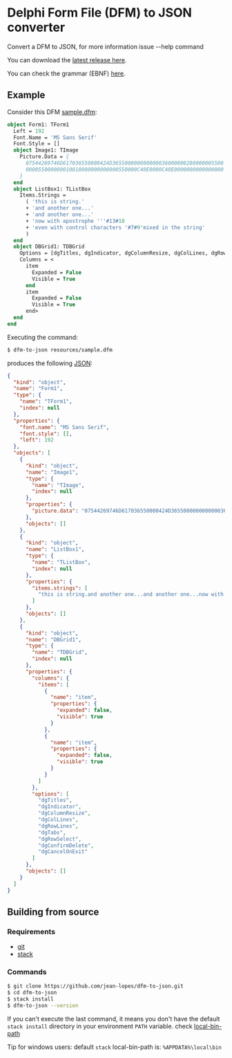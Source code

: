 # Delphi Form File (DFM) to JSON converter

Convert a DFM to JSON, for more information issue --help command

You can download the [latest release here](https://github.com/jean-lopes/dfm-to-json/releases/latest).

You can check the grammar (EBNF) [here](https://jean-lopes.github.io/dfm-to-json/).

## Example

Consider this DFM [sample.dfm](resources/sample.dfm):
```pascal
object Form1: TForm1
  Left = 192
  Font.Name = 'MS Sans Serif'
  Font.Style = []
  object Image1: TImage
    Picture.Data = {
      07544269746D617036550000424D365500000000000036000000280000005500
      000055000000010018000000000000550000C40E0000C40E0000000000000000
    }
  end
  object ListBox1: TListBox
    Items.Strings = 
      ( 'this is string.' 
      + 'and another one...'
      + 'and another one...'
      + 'now with apostrophe '''#13#10
      + 'even with control characters '#7#9'mixed in the string'
      )
  end
  object DBGrid1: TDBGrid
    Options = [dgTitles, dgIndicator, dgColumnResize, dgColLines, dgRowLines, dgTabs, dgRowSelect, dgConfirmDelete, dgCancelOnExit]
    Columns = <
      item
        Expanded = False
        Visible = True
      end
      item
        Expanded = False
        Visible = True
      end>
  end
end
```
Executing the command:
```bash
$ dfm-to-json resources/sample.dfm
```

produces the following [JSON](resources/sample.json):

```json
{
  "kind": "object",
  "name": "Form1",
  "type": {
    "name": "TForm1",
    "index": null
  },
  "properties": {
    "font.name": "MS Sans Serif",
    "font.style": [],
    "left": 192
  },
  "objects": [
    {
      "kind": "object",
      "name": "Image1",
      "type": {
        "name": "TImage",
        "index": null
      },
      "properties": {
        "picture.data": "07544269746D617036550000424D365500000000000036000000280000005500000055000000010018000000000000550000C40E0000C40E0000000000000000"
      },
      "objects": []
    },
    {
      "kind": "object",
      "name": "ListBox1",
      "type": {
        "name": "TListBox",
        "index": null
      },
      "properties": {
        "items.strings": [
          "this is string.and another one...and another one...now with apostrophe '\r\neven with control characters \u0007\tmixed in the string"
        ]
      },
      "objects": []
    },
    {
      "kind": "object",
      "name": "DBGrid1",
      "type": {
        "name": "TDBGrid",
        "index": null
      },
      "properties": {
        "columns": {
          "items": [
            {
              "name": "item",
              "properties": {
                "expanded": false,
                "visible": true
              }
            },
            {
              "name": "item",
              "properties": {
                "expanded": false,
                "visible": true
              }
            }
          ]
        },
        "options": [
          "dgTitles",
          "dgIndicator",
          "dgColumnResize",
          "dgColLines",
          "dgRowLines",
          "dgTabs",
          "dgRowSelect",
          "dgConfirmDelete",
          "dgCancelOnExit"
        ]
      },
      "objects": []
    }
  ]
}
```

## Building from source

### Requirements
- [git](https://git-scm.com/)
- [stack](https://docs.haskellstack.org)

### Commands
```bash
$ git clone https://github.com/jean-lopes/dfm-to-json.git
$ cd dfm-to-json
$ stack install
$ dfm-to-json --version
```

If you can't execute the last command, it means you don't have the default `stack install` directory in your environment `PATH` variable. check [local-bin-path](https://docs.haskellstack.org/en/v1.5.1/yaml_configuration/#local-bin-path)

Tip for windows users: default `stack` local-bin-path is: `%APPDATA%\local\bin`


